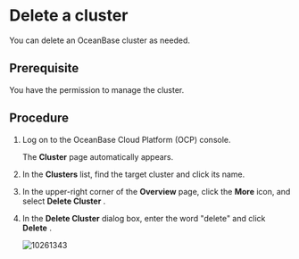 # Delete a cluster

You can delete an OceanBase cluster as needed.

## Prerequisite

You have the permission to manage the cluster.

## Procedure

1. Log on to the OceanBase Cloud Platform (OCP) console.

   The **Cluster** page automatically appears.

2. In the **Clusters** list, find the target cluster and click its name.

3. In the upper-right corner of the **Overview** page, click the **More** icon, and select **Delete Cluster** .

4. In the **Delete Cluster** dialog box, enter the word "delete" and click **Delete** .

   ![10261343](https://help-static-aliyun-doc.aliyuncs.com/assets/img/en-US/8125306461/p343340.png)
